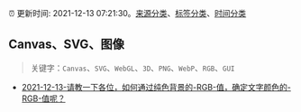 :alarm_clock: 更新时间: 2021-12-13 07:21:30。[来源分类](../README.md)、[标签分类](../TAGS.md)、[时间分类](../TIMELINE.md)

## Canvas、SVG、图像


> 关键字：`Canvas`、`SVG`、`WebGL`、`3D`、`PNG`、`WebP`、`RGB`、`GUI`



- [2021-12-13-请教一下各位，如何通过纯色背景的-RGB-值，确定文字颜色的-RGB-值呢？](https://www.v2ex.com/t/821862) 
